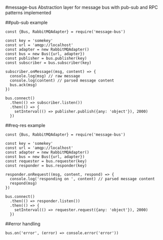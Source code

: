 #message-bus
Abstraction layer for message bus with pub-sub and RPC patterns implemented

##pub-sub example
```ecmascript 6
const {Bus, RabbitMQAdapter} = require('message-bus')

const key = 'somekey'
const url = 'amqp://localhost'
const adapter = new RabbitMQAdapter()
const bus = new Bus({url, adapter})
const publisher = bus.publisher(key)
const subscriber = bus.subscriber(key)

subscriber.onMessage((msg, content) => {
  console.log(msg) // raw message
  console.log(content) // parsed message content
  bus.ack(msg)
})

bus.connect()
  .then(() => subscriber.listen())
  .then(() => {
    setInterval(() => publisher.publish({any: 'object'}), 2000)
  })
```

##req-res example
```ecmascript 6
const {Bus, RabbitMQAdapter} = require('message-bus')

const key = 'somekey'
const url = 'amqp://localhost'
const adapter = new RabbitMQAdapter()
const bus = new Bus({url, adapter})
const requester = bus.requester(key)
const responder = bus.responder(key)

responder.onRequest((msg, content, respond) => {
  console.log('responding on ', content) // parsed message content
  respond(msg)
})

bus.connect()
  .then(() => responder.listen())
  .then(() => {
    setInterval(() => requester.request({any: 'object'}), 2000)
  })
```

##error handling
```ecmascript 6
bus.on('error', (error) => console.error('error'))
```
